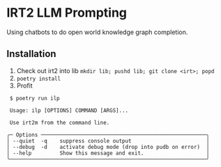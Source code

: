 # IRT2 LLM Prompting

Using chatbots to do open world knowledge graph completion.

## Installation

1. Check out irt2 into lib `mkdir lib; pushd lib; git clone <irt>; popd`
2. `poetry install`
3. Profit


```console
 $ poetry run ilp

 Usage: ilp [OPTIONS] COMMAND [ARGS]...

 Use irt2m from the command line.

╭─ Options ─────────────────────────────────────────────────────╮
│ --quiet  -q    suppress console output                        │
│ --debug  -d    activate debug mode (drop into pudb on error)  │
│ --help         Show this message and exit.                    │
╰───────────────────────────────────────────────────────────────╯
```

